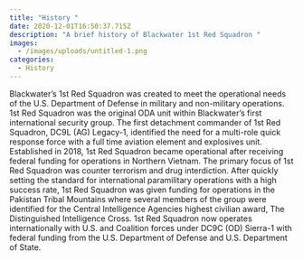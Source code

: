 ```yaml
---
title: "History "
date: 2020-12-01T16:50:37.715Z
description: "A brief history of Blackwater 1st Red Squadron "
images:
  - /images/uploads/untitled-1.png
categories:
  - History
---
```

<!--StartFragment-->

Blackwater’s 1st Red Squadron was created to meet the operational needs of the U.S. Department of Defense in military and non-military operations. 1st Red Squadron was the original ODA unit within Blackwater’s first international security group. The first detachment commander of 1st Red Squadron, DC9L (AG) Legacy-1, identified the need for a multi-role quick response force with a full time aviation element and explosives unit. Established in 2018, 1st Red Squadron became operational after receiving federal funding for operations in Northern Vietnam. The primary focus of 1st Red Squadron was counter terrorism and drug interdiction. After quickly setting the standard for international paramilitary operations with a high success rate, 1st Red Squadron was given funding for operations in the Pakistan Tribal Mountains where several members of the group were identified for the Central Intelligence Agencies highest civilian award, The Distinguished Intelligence Cross. 1st Red Squadron now operates internationally with U.S. and Coalition forces under DC9C (OD) Sierra-1 with federal funding from the U.S. Department of Defense and U.S. Department of State. 

<!--EndFragment-->
